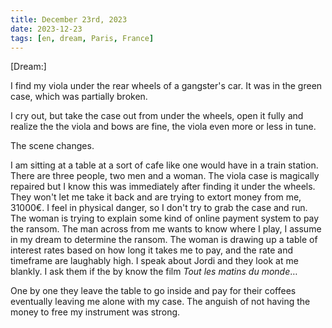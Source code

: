 ```yaml
---
title: December 23rd, 2023
date: 2023-12-23
tags: [en, dream, Paris, France]
---
```


[Dream:]

I find my viola under the rear wheels of a gangster's car. It was in the green case, which was partially broken. 

I cry out, but take the case out from under the wheels, open it fully and realize the the viola and bows are fine, the viola even more or less in tune. 

The scene changes.

I am sitting at a table at a sort of cafe like one would have in a train station. There are three people, two men and a woman. The viola case is magically repaired but I know this was immediately after finding it under the wheels. They won't let me take it back and are trying to extort money from me, 31000€. I feel in physical danger, so I don't try to grab the case and run. The woman is trying to explain some kind of online payment system to pay the ransom. The man across from me wants to know where I play, I assume in my dream to determine the ransom. The woman is drawing up a table of interest rates based on how long it takes me to pay, and the rate and timeframe are laughably high. I speak about Jordi and they look at me blankly. I ask them if the by know the film *Tout les matins du monde*… 

One by one they leave the table to go inside and pay for their coffees eventually leaving me alone with my case. The anguish of not having the money to free my instrument was strong.

